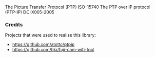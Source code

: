 The Picture Transfer Protocol (PTP) ISO-15740
The PTP over IP protocol (PTP-IP) DC-X005-2005

### Credits

Projects that were used to realise this library:
- https://github.com/atotto/ptpip
- https://github.com/hkr/fuji-cam-wifi-tool